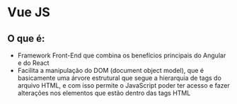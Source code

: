 # Vue JS

## O que é:
- Framework Front-End que combina os benefícios principais do Angular e do React
- Facilita a manipulação do DOM (document object model), que é basicamente uma árvore estrutural que segue a hierarquia de tags do arquivo HTML, e com isso permite o JavaScript poder ter acesso e fazer alterações nos elementos que estão dentro das tags HTML